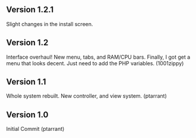 ## Version 1.2.1
Slight changes in the install screen.

## Version 1.2
Interface overhaul! New menu, tabs, and RAM/CPU bars. Finally, I got get a menu that looks decent. Just need to add the PHP variables. (1001zippy)

## Version 1.1
Whole system rebuilt. New controller, and view system. (ptarrant)

## Version 1.0
Initial Commit (ptarrant)
